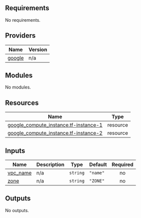 ## Requirements

No requirements.

## Providers

| Name | Version |
|------|---------|
| <a name="provider_google"></a> [google](#provider\_google) | n/a |

## Modules

No modules.

## Resources

| Name | Type |
|------|------|
| [google_compute_instance.tf-instance-1](https://registry.terraform.io/providers/hashicorp/google/latest/docs/resources/compute_instance) | resource |
| [google_compute_instance.tf-instance-2](https://registry.terraform.io/providers/hashicorp/google/latest/docs/resources/compute_instance) | resource |

## Inputs

| Name | Description | Type | Default | Required |
|------|-------------|------|---------|:--------:|
| <a name="input_vpc_name"></a> [vpc\_name](#input\_vpc\_name) | n/a | `string` | `"name"` | no |
| <a name="input_zone"></a> [zone](#input\_zone) | n/a | `string` | `"ZONE"` | no |

## Outputs

No outputs.

